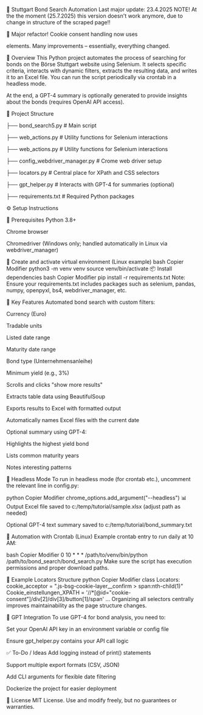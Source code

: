 🏦 Stuttgart Bond Search Automation
Last major update: 23.4.2025
NOTE! At the the moment (25.7.2025) this version doesn't work anymore, due to change in structure of the scraped page!!

🎉 Major refactor! Cookie consent handling now uses <aside> elements. Many improvements – essentially, everything changed.

📌 Overview
This Python project automates the process of searching for bonds on the Börse Stuttgart website using Selenium. It selects specific criteria, interacts with dynamic filters, extracts the resulting data, and writes it to an Excel file. You can run the script periodically via crontab in a headless mode.

At the end, a GPT-4 summary is optionally generated to provide insights about the bonds (requires OpenAI API access).

🧩 Project Structure

├── bond_search5.py            # Main script

├── web_actions.py           # Utility functions for Selenium interactions

├── web_actions.py           # Utility functions for Selenium interactions

├── config_webdriver_manager.py # Crome web driver setup

├── locators.py              # Central place for XPath and CSS selectors

├── gpt_helper.py            # Interacts with GPT-4 for summaries (optional)

├── requirements.txt         # Required Python packages

⚙️ Setup Instructions

🔐 Prerequisites
Python 3.8+

Chrome browser

Chromedriver (Windows only; handled automatically in Linux via webdriver_manager)

🐍 Create and activate virtual environment (Linux example)
bash
Copier
Modifier
python3 -m venv venv
source venv/bin/activate
📦 Install dependencies
bash
Copier
Modifier
pip install -r requirements.txt
Note: Ensure your requirements.txt includes packages such as selenium, pandas, numpy, openpyxl, bs4, webdriver_manager, etc.

🧠 Key Features
Automated bond search with custom filters:

Currency (Euro)

Tradable units

Listed date range

Maturity date range

Bond type (Unternehmensanleihe)

Minimum yield (e.g., 3%)

Scrolls and clicks "show more results"

Extracts table data using BeautifulSoup

Exports results to Excel with formatted output

Automatically names Excel files with the current date

Optional summary using GPT-4:

Highlights the highest yield bond

Lists common maturity years

Notes interesting patterns

🤖 Headless Mode
To run in headless mode (for crontab etc.), uncomment the relevant line in config.py:

python
Copier
Modifier
chrome_options.add_argument("--headless")
📊 Output
Excel file saved to c:/temp/tutorial/sample.xlsx (adjust path as needed)

Optional GPT-4 text summary saved to c:/temp/tutorial/bond_summary.txt

📅 Automation with Crontab (Linux)
Example crontab entry to run daily at 10 AM:

bash
Copier
Modifier
0 10 * * * /path/to/venv/bin/python /path/to/bond_search/bond_search.py
Make sure the script has execution permissions and proper download paths.

🧪 Example Locators Structure
python
Copier
Modifier
class Locators:
    cookie_acceptor = ".js-bsg-cookie-layer__confirm > span:nth-child(1)"
    Cookie_einstellungen_XPATH = '//*[@id="cookie-consent"]/div[2]/div[3]/button[1]/span'
    ...
Organizing all selectors centrally improves maintainability as the page structure changes.

🧠 GPT Integration
To use GPT-4 for bond analysis, you need to:

Set your OpenAI API key in an environment variable or config file

Ensure gpt_helper.py contains your API call logic

✅ To-Do / Ideas
Add logging instead of print() statements

Support multiple export formats (CSV, JSON)

Add CLI arguments for flexible date filtering

Dockerize the project for easier deployment

📝 License
MIT License. Use and modify freely, but no guarantees or warranties.

